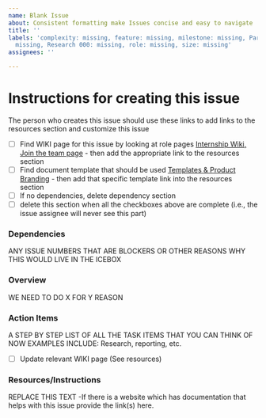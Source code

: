 ```yaml
---
name: Blank Issue
about: Consistent formatting make Issues concise and easy to navigate
title: ''
labels: 'complexity: missing, feature: missing, milestone: missing, Participant Type:
  missing, Research 000: missing, role: missing, size: missing'
assignees: ''

---
```


# Instructions for creating this issue
The person who creates this issue should use these links to add links to the resources section and customize this issue
- [ ] Find WIKI page for this issue by looking at role pages [Internship Wiki, Join the team page](https://github.com/hackforla/internship/wiki/Joining-the-Team) - then add the appropriate link to the resources section
- [ ] Find document template that should be used [Templates & Product Branding](https://github.com/hackforla/internship/wiki/Design-Process-Overview) - then add that specific template link into the resources section
- [ ] If no dependencies, delete dependency section
- [ ] delete this section when all the checkboxes above are complete (i.e., the issue assignee will never see this part)

### Dependencies
ANY ISSUE NUMBERS THAT ARE BLOCKERS OR OTHER REASONS WHY THIS WOULD LIVE IN THE ICEBOX

### Overview
WE NEED TO DO X FOR Y REASON

### Action Items
A STEP BY STEP LIST OF ALL THE TASK ITEMS THAT YOU CAN THINK OF NOW EXAMPLES INCLUDE: Research, reporting, etc.

- [ ] Update relevant WIKI page (See resources)

### Resources/Instructions
REPLACE THIS TEXT -If there is a website which has documentation that helps with this issue provide the link(s) here.
